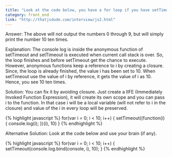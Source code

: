 ```yaml
---
title: "Look at the code below, you have a for loop if you have setTimeout inside it. If log the loop counter inside setTimeout, what will be logged? `for(var i = 0; i < 10; i++) {setTimeout(function() {console.log(i);  }, 10);}`"
category: front_end
link: "http://thatjsdude.com/interview/js2.html"
---
```

Answer: The above will not output the numbers 0 through 9, but will simply print the number 10 ten times.

Explanation: The console log is inside the anonymous function of setTimeout and setTimeout is executed when current call stack is over. So, the loop finishes and before setTimeout get the chance to execute. However, anonymous functions keep a reference to i by creating a closure. Since, the loop is already finished, the value i has been set to 10. When setTimeout use the value of i by reference, it gets the value of i as 10. Hence, you see 10 ten times.

Solution: You can fix it by avoiding closure. Just create a IIFE (Immediately Invoked Function Expression), it will create its own scope and you can pass i to the function. In that case i will be a local variable (will not refer to i in the closure) and value of the i in every loop will be preserved.

{% highlight javascript %}
for(var i = 0; i < 10; i++) {
    setTimeout((function(i) {
      console.log(i);
    })(i), 10)
}
{% endhighlight %}

Alternative Solution: Look at the code below and use your brain (if any).

{% highlight javascript %}
for(var i = 0; i < 10; i++) {
  setTimeout(console.log.bind(console, i), 10);
}
{% endhighlight %}

